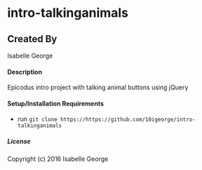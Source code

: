 # intro-talkinganimals

## Created By
Isabelle George

#### Description
Epicodus intro project with talking animal buttons using jQuery

#### Setup/Installation Requirements

* run `git clone https://https://github.com/10igeorge/intro-talkinganimals`

##### License


Copyright (c) 2016 Isabelle George
